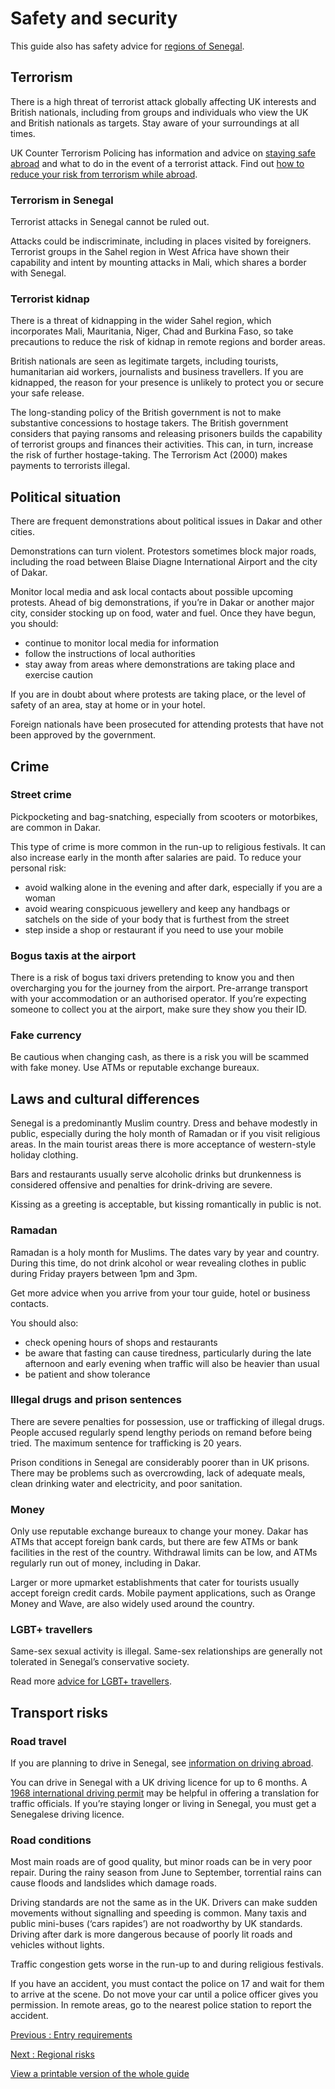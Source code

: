 # Safety and security

This guide also has safety advice for [regions of Senegal](/foreign-travel-advice/senegal/regional-risks).

## Terrorism

There is a high threat of terrorist attack globally affecting UK interests and British nationals, including from groups and individuals who view the UK and British nationals as targets. Stay aware of your surroundings at all times.

UK Counter Terrorism Policing has information and advice on [staying safe abroad](https://www.counterterrorism.police.uk/safetyadvice/) and what to do in the event of a terrorist attack. Find out [how to reduce your risk from terrorism while abroad](https://www.gov.uk/guidance/reduce-your-risk-from-terrorism-while-abroad).

### Terrorism in Senegal

Terrorist attacks in Senegal cannot be ruled out.

Attacks could be indiscriminate, including in places visited by foreigners. Terrorist groups in the Sahel region in West Africa have shown their capability and intent by mounting attacks in Mali, which shares a border with Senegal.

### Terrorist kidnap

There is a threat of kidnapping in the wider Sahel region, which incorporates Mali, Mauritania, Niger, Chad and Burkina Faso, so take precautions to reduce the risk of kidnap in remote regions and border areas.

British nationals are seen as legitimate targets, including tourists, humanitarian aid workers, journalists and business travellers. If you are kidnapped, the reason for your presence is unlikely to protect you or secure your safe release.

The long-standing policy of the British government is not to make substantive concessions to hostage takers. The British government considers that paying ransoms and releasing prisoners builds the capability of terrorist groups and finances their activities. This can, in turn, increase the risk of further hostage-taking. The Terrorism Act (2000) makes payments to terrorists illegal.

## Political situation

There are frequent demonstrations about political issues in Dakar and other cities.

Demonstrations can turn violent. Protestors sometimes block major roads, including the road between Blaise Diagne International Airport and the city of Dakar.

Monitor local media and ask local contacts about possible upcoming protests. Ahead of big demonstrations, if you’re in Dakar or another major city, consider stocking up on food, water and fuel. Once they have begun, you should:

* continue to monitor local media for information
* follow the instructions of local authorities
* stay away from areas where demonstrations are taking place and exercise caution

If you are in doubt about where protests are taking place, or the level of safety of an area, stay at home or in your hotel.

Foreign nationals have been prosecuted for attending protests that have not been approved by the government.

## Crime

### Street crime

Pickpocketing and bag-snatching, especially from scooters or motorbikes, are common in Dakar.

This type of crime is more common in the run-up to religious festivals. It can also increase early in the month after salaries are paid. To reduce your personal risk:

* avoid walking alone in the evening and after dark, especially if you are a woman
* avoid wearing conspicuous jewellery and keep any handbags or satchels on the side of your body that is furthest from the street
* step inside a shop or restaurant if you need to use your mobile

### Bogus taxis at the airport

There is a risk of bogus taxi drivers pretending to know you and then overcharging you for the journey from the airport. Pre-arrange transport with your accommodation or an authorised operator. If you’re expecting someone to collect you at the airport, make sure they show you their ID.

### Fake currency

Be cautious when changing cash, as there is a risk you will be scammed with fake money. Use ATMs or reputable exchange bureaux.

## Laws and cultural differences

Senegal is a predominantly Muslim country. Dress and behave modestly in public, especially during the holy month of Ramadan or if you visit religious areas. In the main tourist areas there is more acceptance of western-style holiday clothing.

Bars and restaurants usually serve alcoholic drinks but drunkenness is considered offensive and penalties for drink-driving are severe.

Kissing as a greeting is acceptable, but kissing romantically in public is not.

### Ramadan

Ramadan is a holy month for Muslims. The dates vary by year and country. During this time, do not drink alcohol or wear revealing clothes in public during Friday prayers between 1pm and 3pm.

Get more advice when you arrive from your tour guide, hotel or business contacts.

You should also:

* check opening hours of shops and restaurants
* be aware that fasting can cause tiredness, particularly during the late afternoon and early evening when traffic will also be heavier than usual
* be patient and show tolerance

### Illegal drugs and prison sentences

There are severe penalties for possession, use or trafficking of illegal drugs. People accused regularly spend lengthy periods on remand before being tried. The maximum sentence for trafficking is 20 years.

Prison conditions in Senegal are considerably poorer than in UK prisons. There may be problems such as overcrowding, lack of adequate meals, clean drinking water and electricity, and poor sanitation.

### Money

Only use reputable exchange bureaux to change your money. Dakar has ATMs that accept foreign bank cards, but there are few ATMs or bank facilities in the rest of the country. Withdrawal limits can be low, and ATMs regularly run out of money, including in Dakar.

Larger or more upmarket establishments that cater for tourists usually accept foreign credit cards. Mobile payment applications, such as Orange Money and Wave, are also widely used around the country.

### LGBT+ travellers

Same-sex sexual activity is illegal. Same-sex relationships are generally not tolerated in Senegal’s conservative society.

Read more [advice for LGBT+ travellers](https://www.gov.uk/lesbian-gay-bisexual-and-transgender-foreign-travel-advice).

## Transport risks

### Road travel

If you are planning to drive in Senegal, see [information on driving abroad](https://www.gov.uk/driving-abroad).

You can drive in Senegal with a UK driving licence for up to 6 months. A [1968 international driving permit](https://www.gov.uk/driving-abroad/international-driving-permit) may be helpful in offering a translation for traffic officials. If you’re staying longer or living in Senegal, you must get a Senegalese driving licence.

### Road conditions

Most main roads are of good quality, but minor roads can be in very poor repair. During the rainy season from June to September, torrential rains can cause floods and landslides which damage roads.

Driving standards are not the same as in the UK. Drivers can make sudden movements without signalling and speeding is common. Many taxis and public mini-buses (‘cars rapides’) are not roadworthy by UK standards. Driving after dark is more dangerous because of poorly lit roads and vehicles without lights.

Traffic congestion gets worse in the run-up to and during religious festivals.

If you have an accident, you must contact the police on 17 and wait for them to arrive at the scene. Do not move your car until a police officer gives you permission. In remote areas, go to the nearest police station to report the accident.

[Previous
:
Entry requirements](/foreign-travel-advice/senegal/entry-requirements)

[Next
:
Regional risks](/foreign-travel-advice/senegal/regional-risks)

[View a printable version of the whole guide](/foreign-travel-advice/senegal/print)